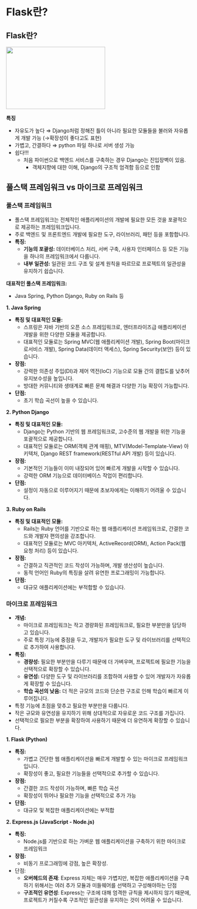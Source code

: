 # Flask란?

## Flask란?
<img src="https://github.com/BE02LEEJAEHOON/oz_class/assets/155046462/80dbc369-8ec7-4075-9b33-d8f2f33e3c8d" width="270" height="170"/>

**특징**

- 자유도가 높다 ⇒ Django처럼 정해진 틀이 아니라 필요한 모듈들을 불러와 자유롭게 개발 가능 (→확장성이 좋다고도 표현)
- 가볍고, 간결하다 ⇒ python 파일 하나로 서버 생성 가능
- 쉽다!!!
    - 처음 파이썬으로 백엔드 서비스를 구축하는 경우 Django는 진입장벽이 있음.
        - 객체지향에 대한 이해, Django의 구조적 엄격함 등으로 인함


## **풀스택 프레임워크 vs 마이크로 프레임워크**

### **풀스택 프레임워크**

- 풀스택 프레임워크는 전체적인 애플리케이션의 개발에 필요한 모든 것을 포괄적으로 제공하는 프레임워크입니다.
- 주로 백엔드 및 프론트엔드 개발에 필요한 도구, 라이브러리, 패턴 등을 포함합니다.
- **특징:**
    - **기능의 포괄성:** 데이터베이스 처리, 서버 구축, 사용자 인터페이스 등 모든 기능을 하나의 프레임워크에서 다룹니다.
    - **내부 일관성:** 일관된 코드 구조 및 설계 원칙을 따르므로 프로젝트의 일관성을 유지하기 쉽습니다.

**대표적인 풀스택 프레임워크:**

- Java Spring, Python Django, Ruby on Rails 등

**1. Java Spring**

- **특징 및 대표적인 모듈:**
    - 스프링은 자바 기반의 오픈 소스 프레임워크로, 엔터프라이즈급 애플리케이션 개발을 위한 다양한 모듈을 제공합니다.
    - 대표적인 모듈로는 Spring MVC(웹 애플리케이션 개발), Spring Boot(마이크로서비스 개발), Spring Data(데이터 액세스), Spring Security(보안) 등이 있습니다.
- **장점:**
    - 강력한 의존성 주입(DI)과 제어 역전(IoC) 기능으로 모듈 간의 결합도를 낮추어 유지보수성을 높입니다.
    - 방대한 커뮤니티와 생태계로 빠른 문제 해결과 다양한 기능 확장이 가능합니다.
- **단점:**
    - 초기 학습 곡선이 높을 수 있습니다.

**2. Python Django**

- **특징 및 대표적인 모듈:**
    - Django는 Python 기반의 웹 프레임워크로, 고수준의 웹 개발을 위한 기능을 포괄적으로 제공합니다.
    - 대표적인 모듈로는 ORM(객체 관계 매핑), MTV(Model-Template-View) 아키텍처, Django REST framework(RESTful API 개발) 등이 있습니다.
- **장점:**
    - 기본적인 기능들이 이미 내장되어 있어 빠르게 개발을 시작할 수 있습니다.
    - 강력한 ORM 기능으로 데이터베이스 작업이 편리합니다.
- **단점:**
    - 설정이 자동으로 이루어지기 때문에 초보자에게는 이해하기 어려울 수 있습니다.

**3. Ruby on Rails**

- **특징 및 대표적인 모듈:**
    - Rails는 Ruby 언어를 기반으로 하는 웹 애플리케이션 프레임워크로, 간결한 코드와 개발자 편의성을 강조합니다.
    - 대표적인 모듈로는 MVC 아키텍처, ActiveRecord(ORM), Action Pack(웹 요청 처리) 등이 있습니다.
- **장점:**
    - 간결하고 직관적인 코드 작성이 가능하며, 개발 생산성이 높습니다.
    - 동적 언어인 Ruby의 특징을 살려 유연한 프로그래밍이 가능합니다.
- **단점:**
    - 대규모 애플리케이션에는 부적합할 수 있습니다.

### **마이크로 프레임워크**

- **개념:**
    - 마이크로 프레임워크는 작고 경량화된 프레임워크로, 필요한 부분만을 담당하고 있습니다.
    - 주로 특정 기능에 중점을 두고, 개발자가 필요한 도구 및 라이브러리를 선택적으로 추가하여 사용합니다.
- **특징:**
    - **경량성:** 필요한 부분만을 다루기 때문에 더 가벼우며, 프로젝트에 필요한 기능을 선택적으로 확장할 수 있습니다.
    - **유연성:** 다양한 도구 및 라이브러리를 조합하여 사용할 수 있어 개발자가 자유롭게 확장할 수 있습니다.
    - **학습 곡선의 낮음:** 더 적은 규모의 코드와 단순한 구조로 인해 학습이 빠르게 이루어집니다.
- 특정 기능에 초점을 맞추고 필요한 부분만을 다룹니다.
- 작은 규모와 유연성을 유지하기 위해 상대적으로 자유로운 코드 구조를 가집니다.
- 선택적으로 필요한 부분을 확장하여 사용하기 때문에 더 유연하게 확장할 수 있습니다.

**1. Flask (Python)**

- **특징:**
    - 가볍고 간단한 웹 애플리케이션을 빠르게 개발할 수 있는 마이크로 프레임워크입니다.
    - 확장성이 좋고, 필요한 기능들을 선택적으로 추가할 수 있습니다.
- **장점:**
    - 간결한 코드 작성이 가능하며, 빠른 학습 곡선
    - 확장성이 뛰어나 필요한 기능을 선택적으로 추가 가능
- **단점:**
    - 대규모 및 복잡한 애플리케이션에는 부적합

**2. Express.js (JavaScript - Node.js)**

- **특징:**
    - Node.js를 기반으로 하는 가벼운 웹 애플리케이션을 구축하기 위한 마이크로 프레임워크
- **장점:**
    - 비동기 프로그래밍에 강점, 높은 확장성.
- 단점:
    - **오버헤드의 존재**: Express 자체는 매우 가볍지만, 복잡한 애플리케이션을 구축하기 위해서는 여러 추가 모듈과 미들웨어를 선택하고 구성해야하는 단점
    - **구조적인 유연성**: Express는 구조에 대해 엄격한 규칙을 제시하지 않기 때문에, 프로젝트가 커질수록 구조적인 일관성을 유지하는 것이 어려울 수 있습니다.
